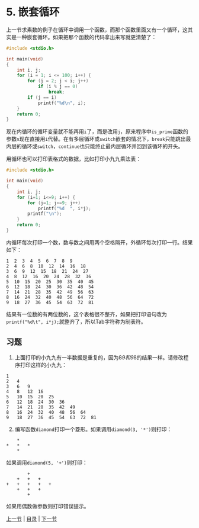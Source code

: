 # 5. 嵌套循环

上一节求素数的例子在循环中调用一个函数，而那个函数里面又有一个循环，这其实是一种嵌套循环。如果把那个函数的代码拿出来写就更清楚了：

```c
#include <stdio.h>

int main(void)
{
    int i, j;
    for (i = 1; i <= 100; i++) {
        for (j = 2; j < i; j++)
            if (i % j == 0)
                break;
        if (j == i)
            printf("%d\n", i);
    }
    return 0;
}
```

现在内循环的循环变量就不能再用`i`了，而是改用`j`，原来程序中`is_prime`函数的参数`n`现在直接用`i`代替。在有多层循环或`switch`嵌套的情况下，`break`只能跳出最内层的循环或`switch`，`continue`也只能终止最内层循环并回到该循环的开头。

用循环也可以打印表格式的数据，比如打印小九九乘法表：

```c
#include <stdio.h>

int main(void)
{
    int i, j;
    for (i=1; i<=9; i++) {
        for (j=1; j<=9; j++)
            printf("%d  ", i*j);
        printf("\n");
    }
    return 0;
}
```

内循环每次打印一个数，数与数之间用两个空格隔开，外循环每次打印一行。结果如下：

```
1  2  3  4  5  6  7  8  9  
2  4  6  8  10  12  14  16  18  
3  6  9  12  15  18  21  24  27  
4  8  12  16  20  24  28  32  36  
5  10  15  20  25  30  35  40  45  
6  12  18  24  30  36  42  48  54  
7  14  21  28  35  42  49  56  63  
8  16  24  32  40  48  56  64  72  
9  18  27  36  45  54  63  72  81
```

结果有一位数的有两位数的，这个表格很不整齐，如果把打印语句改为`printf("%d\t", i*j);`就整齐了，所以Tab字符称为制表符。

## 习题

1. 上面打印的小九九有一半数据是重复的，因为8*9和9*8的结果一样。请修改程序打印这样的小九九：

```
1	
2	4	
3	6	9	
4	8	12	16	
5	10	15	20	25	
6	12	18	24	30	36	
7	14	21	28	35	42	49	
8	16	24	32	40	48	56	64	
9	18	27	36	45	54	63	72	81
```

2. 编写函数`diamond`打印一个菱形。如果调用`diamond(3, '*')`则打印：

```
    *
*   *   *
    *
```

如果调用`diamond(5, '+')`则打印：

```
        +
    +   +   +
+   +   +   +   +
    +   +   +
        +
```

如果用偶数做参数则打印错误提示。

[上一节](/ch06/s04) | [目录](/ch06/index) | [下一节](/ch06/s06) 
